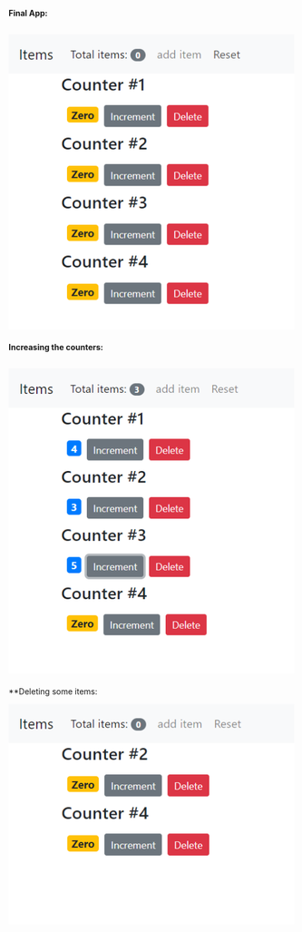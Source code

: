 

**Final App:**

![](pictures/Capture1.PNG)
------------------------------------------------------------------------------------------------------------------------------------------

**Increasing the counters:**

![](pictures/Capture2.PNG)
------------------------------------------------------------------------------------------------------------------------------------------

**Deleting some items:

![](pictures/Capture31.PNG)
